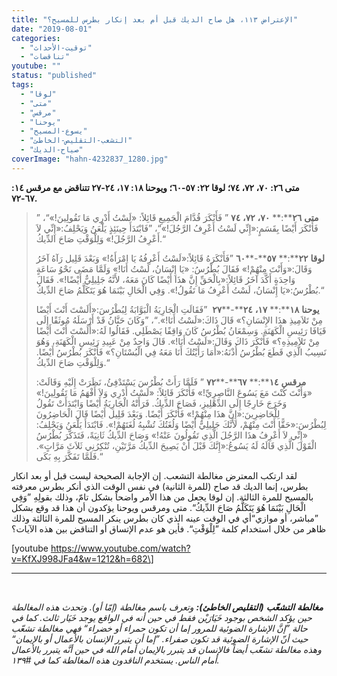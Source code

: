 ```yaml
---
title: "الإعتراض ١١٣، هل صاح الديك قبل أم بعد إنكار بطرس للمسيح؟"
date: "2019-08-01"
categories: 
  - "توقيت-الأحداث"
  - "تناقضات"
youtube: ""
status: "published"
tags: 
  - "لوقا"
  - "متى"
  - "مرقس"
  - "يوحنا"
  - "يسوع-المسيح"
  - "التشعب-التقليص-الخاطئ"
  - "صياح-الديك"
coverImage: "hahn-4232837_1280.jpg"
---
```


**متى ٢٦: ٧٠، ٧٢، ٧٤؛ لوقا ٢٢: ٥٧\-٦٠؛ ويوحنا ١٨: ١٧، ٢٤\-٢٧ تتناقض مع مرقس ١٤: ٦٧\-٧٢.**

> **متى** **٢٦****:** **٧٠،** **٧٢،** **٧٤** ” فَأَنْكَرَ قُدَّامَ الْجَمِيعِ قَائِلاً: «لَسْتُ أَدْرِي مَا تَقُولِينَ!»“، ” فَأَنْكَرَ أَيْضًا بِقَسَمٍ:«إِنِّي لَسْتُ أَعْرِفُ الرَّجُلَ!»“، ”فَابْتَدَأَ حِينَئِذٍ يَلْعَنُ وَيَحْلِفُ:«إِنِّي لاَ أَعْرِفُ الرَّجُلَ!» وَلِلْوَقْتِ صَاحَ الدِّيكُ.“
> 
> **لوقا** **٢٢****:** **٥٧****\-****٦٠** ”فَأَنْكَرَهُ قَائِلاً:«لَسْتُ أَعْرِفُهُ يَا امْرَأَةُ!» وَبَعْدَ قَلِيل رَآهُ آخَرُ وَقَالَ:«وَأَنْتَ مِنْهُمْ!» فَقَالَ بُطْرُسُ: «يَا إِنْسَانُ، لَسْتُ أَنَا!» وَلَمَّا مَضَى نَحْوُ سَاعَةٍ وَاحِدَةٍ أَكَّدَ آخَرُ قَائِلاً:«بِالْحَقِّ إِنَّ هذَا أَيْضًا كَانَ مَعَهُ، لأَنَّهُ جَلِيلِيٌّ أَيْضًا!». فَقَالَ بُطْرُسُ:«يَا إِنْسَانُ، لَسْتُ أَعْرِفُ مَا تَقُولُ!». وَفِي الْحَالِ بَيْنَمَا هُوَ يَتَكَلَّمُ صَاحَ الدِّيكُ.“
> 
> **يوحنا** **١٨****:** **١٧،** **٢٤****\-****٢٧**  ”فَقَالَتِ الْجَارِيَةُ الْبَوَّابَةُ لِبُطْرُسَ:«أَلَسْتَ أَنْتَ أَيْضًا مِنْ تَلاَمِيذِ هذَا الإِنْسَانِ؟» قَالَ ذَاكَ:«لَسْتُ أَنَا!».“، ”وَكَانَ حَنَّانُ قَدْ أَرْسَلَهُ مُوثَقًا إِلَى قَيَافَا رَئِيسِ الْكَهَنَةِ. وَسِمْعَانُ بُطْرُسُ كَانَ وَاقِفًا يَصْطَلِي. فَقَالُوا لَهُ:«أَلَسْتَ أَنْتَ أَيْضًا مِنْ تَلاَمِيذِهِ؟» فَأَنْكَرَ ذَاكَ وَقَالَ:«لَسْتُ أَنَا!». قَالَ وَاحِدٌ مِنْ عَبِيدِ رَئِيسِ الْكَهَنَةِ، وَهُوَ نَسِيبُ الَّذِي قَطَعَ بُطْرُسُ أُذْنَهُ:«أَمَا رَأَيْتُكَ أَنَا مَعَهُ فِي الْبُسْتَانِ؟» فَأَنْكَرَ بُطْرُسُ أَيْضًا. وَلِلْوَقْتِ صَاحَ الدِّيكُ.“
> 
> **مرقس** **١٤****:** **٦٧****\-****٧٢** ” فَلَمَّا رَأَتْ بُطْرُسَ يَسْتَدْفِئُ، نَظَرَتْ إِلَيْهِ وَقَالَتْ: «وَأَنْتَ كُنْتَ مَعَ يَسُوعَ النَّاصِرِيِّ!» فَأَنْكَرَ قَائِلاً: «لَسْتُ أَدْرِي وَلاَ أَفْهَمُ مَا تَقُولِينَ!» وَخَرَجَ خَارِجًا إِلَى الدِّهْلِيزِ، فَصَاحَ الدِّيكُ. فَرَأَتْهُ الْجَارِيَةُ أَيْضًا وَابْتَدَأَتْ تَقُولُ لِلْحَاضِرِينَ:«إِنَّ هذَا مِنْهُمْ!» فَأَنْكَرَ أَيْضًا. وَبَعْدَ قَلِيل أَيْضًا قَالَ الْحَاضِرُونَ لِبُطْرُسَ:«حَقًّا أَنْتَ مِنْهُمْ، لأَنَّكَ جَلِيلِيٌّ أَيْضًا وَلُغَتُكَ تُشْبِهُ لُغَتَهُمْ!». فَابْتَدَأَ يَلْعَنُ وَيَحْلِفُ: «إِنِّي لاَ أَعْرِفُ هذَا الرَّجُلَ الَّذِي تَقُولُونَ عَنْهُ!» وَصَاحَ الدِّيكُ ثَانِيَةً، فَتَذَكَّرَ بُطْرُسُ الْقَوْلَ الَّذِي قَالَهُ لَهُ يَسُوعُ:«إِنَّكَ قَبْلَ أَنْ يَصِيحَ الدِّيكُ مَرَّتَيْنِ، تُنْكِرُنِي ثَلاَثَ مَرَّاتٍ». فَلَمَّا تَفَكَّرَ بِهِ بَكَى.“

لقد ارتكب المعترض مغالطة التشعب. إن الإجابة الصحيحة ليست قبل أو بعد انكار بطرس، إنما الديك قد صاح (للمرة الثانية) في نفس الوقت الذي أنكر بطرس معرفته بالمسيح للمرة الثالثة. إن لوقا يجعل من هذا الأمر واضحاً بشكل تامّ، وذلك بقولِهِ ”وَفِي الْحَالِ بَيْنَمَا هُوَ يَتَكَلَّمُ صَاحَ الدِّيكُ“. متى ومرقس ويوحنا يؤكدون أن هذا قد وقع بشكل ”مباشر، أو موازي“أي في الوقت عينه الذي كان بطرس ينكر المسيح للمرة الثالثة وذلك ظاهر من خلال استخدام كلمة ”لِلْوَقْتِ“. فأين هو عدم الإتساق أو التناقض بين هذه الآيات؟

\[youtube https://www.youtube.com/watch?v=KfXJ998JFa4&w=1212&h=682\]

* * *

 

_**مغالطة** **التشعّب** **(****التقليص** **الخاطئ****):** وتعرف باسم مغالطة (إمّا أو). وتحدث هذه المغالطة حين يؤكد الشخص بوجود خَيَارَيْن فقط في حين أنه في الواقع يوجد خَيَار ثالث. كما في حالة ”إنَّ الإشارة الضوئية للمرور إما أن تكون حمراء أو خضراء“ فهي مغالطة تشعّب حيث أنّ الإشارة الضوئية قد تكون صفراء. ”إما أن يتبرر الإنسان بالأعمال أو بالإيمان“ وهذه مغالطة تشعّب أيضاً فالإنسان قد يتبرر بالإيمان أمام الله في حين أنَّه يتبرر بالأعمال أمام الناس. يستخدم الناقدون هذه المغالطة كما في #١٣٩._
